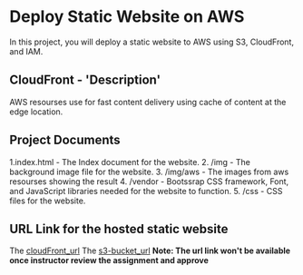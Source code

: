 # Deploy Static Website on AWS

In this project, you will deploy a static website to AWS using S3, CloudFront, and IAM.

## CloudFront - 'Description'
AWS resourses use for fast content delivery using cache of content at the edge location.

## Project Documents
1.index.html - The Index document for the website.
2. /img - The background image file for the website.
3. /img/aws - The images from aws resourses showing the result
4. /vendor - Bootssrap CSS framework, Font, and JavaScript libraries needed for the website to function.
5. /css - CSS files for the website.


## URL Link for the hosted static website
The [cloudFront_url](https://d1ulz5ghgs0fav.cloudfront.net/)
The [s3-bucket_url](http://my-6923-6136-1937-bucket.s3-website-us-east-1.amazonaws.com/)
**Note: The url link won't be available once instructor review the assignment and approve**

